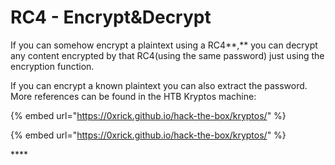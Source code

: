# RC4 - Encrypt&Decrypt

If you can somehow encrypt a plaintext using a RC4**,** you can decrypt any content encrypted by that RC4\(using the same password\) just using the encryption function.

If you can encrypt a known plaintext you can also extract the password. More references can be found in the HTB Kryptos machine:

{% embed url="https://0xrick.github.io/hack-the-box/kryptos/" %}

{% embed url="https://0xrick.github.io/hack-the-box/kryptos/" %}

\*\*\*\*



